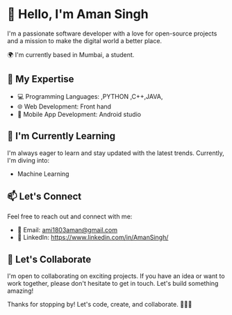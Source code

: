 # 👋 Hello, I'm Aman Singh

I'm a passionate software developer with a love for open-source projects and a mission to make the digital world a better place.

🌍 I'm currently based in Mumbai, a student.

## 🚀 My Expertise

- 💻 Programming Languages: ,PYTHON ,C++,JAVA,
- 🌐 Web Development: Front hand
- 📱 Mobile App Development: Android studio


## 🌱 I'm Currently Learning

I'm always eager to learn and stay updated with the latest trends. Currently, I'm diving into:

- Machine Learning

## 📫 Let's Connect

Feel free to reach out and connect with me:

- 📧 Email: ami1803aman@gmail.com
- 💼 LinkedIn: https://www.linkedin.com/in/AmanSingh/


## 🤝 Let's Collaborate

I'm open to collaborating on exciting projects. If you have an idea or want to work together, please don't hesitate to get in touch. Let's build something amazing!

Thanks for stopping by! Let's code, create, and collaborate. 👩‍💻🚀

